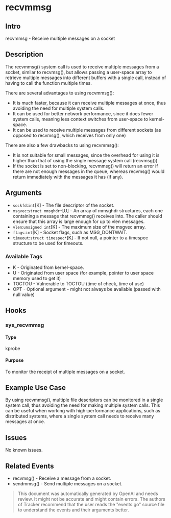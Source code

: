 
# recvmmsg

## Intro
recvmmsg - Receive multiple messages on a socket

## Description
The recvmmsg() system call is used to receive multiple messages from a socket,
similar to recvmsg(), but allows passing a user-space array to retrieve multiple
messages into different buffers with a single call, instead of having to call the
function multiple times.

There are several advantages to using recvmmsg():
- It is much faster, because it can receive multiple messages at once, thus
  avoiding the need for multiple system calls.
- It can be used for better network performance, since it does fewer system
  calls, meaning less context switches from user-space to kernel-space.
- It can be used to receive multiple messages from different sockets (as
  opposed to recvmsg(), which receives from only one)

There are also a few drawbacks to using recvmmsg():
- It is not suitable for small messages, since the overhead for using it is
  higher than that of using the single message system call (recvmsg())
- If the socket is set to non-blocking, recvmmsg() will return an error if
  there are not enough messages in the queue, whereas recvmsg() would return
  immediately with the messages it has (if any).

## Arguments
* `sockfd`:`int`[K] - The file descriptor of the socket.
* `msgvec`:`struct mmsghdr*`[U] - An array of mmsghdr structures, each one
  containing a message that recvmmsg() receives into. The caller should ensure
  that this array is large enough for up to vlen messages.
* `vlen`:`unsigned int`[K] - The maximum size of the msgvec array.
* `flags`:`int`[K] - Socket flags, such as MSG_DONTWAIT.
* `timeout`:`struct timespec*`[K] - If not null, a pointer to a timespec
  structure to be used for timeouts.

### Available Tags
* K - Originated from kernel-space.
* U - Originated from user space (for example, pointer to user space memory used to get it)
* TOCTOU - Vulnerable to TOCTOU (time of check, time of use)
* OPT - Optional argument - might not always be available (passed with null value)

## Hooks
### sys_recvmmsg
#### Type
kprobe
#### Purpose
To monitor the receipt of multiple messages on a socket.

## Example Use Case
By using recvmmsg(), multiple file descriptors can be monitored in a single
system call, thus avoiding the need for making multiple system calls. This can
be useful when working with high-performance applications, such as distributed
systems, where a single system call needs to receive many messages at once.

## Issues
No known issues.

## Related Events
* recvmsg() - Receive a message from a socket.
* sendmmsg() - Send multiple messages on a socket.

> This document was automatically generated by OpenAI and needs review. It might
> not be accurate and might contain errors. The authors of Tracker recommend that
> the user reads the "events.go" source file to understand the events and their
> arguments better.
